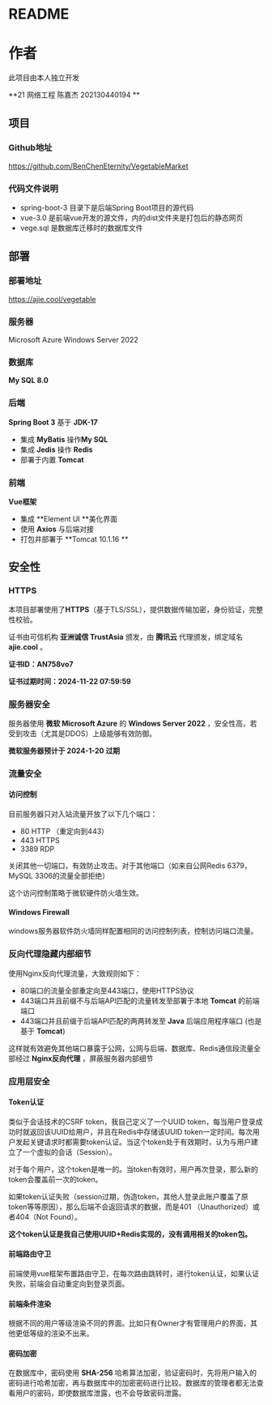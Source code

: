 # README

# 作者

此项目由本人独立开发

**21 网络工程 陈嘉杰 202130440194 **

## 项目

### Github地址

https://github.com/BenChenEternity/VegetableMarket

### 代码文件说明

- spring-boot-3 目录下是后端Spring Boot项目的源代码
- vue-3.0 是前端vue开发的源文件，内的dist文件夹是打包后的静态网页
- vege.sql 是数据库迁移时的数据库文件

## 部署

### 部署地址

https://ajie.cool/vegetable

### 服务器

Microsoft Azure Windows Server 2022

### 数据库

**My SQL 8.0**

### 后端

**Spring Boot 3**  基于  **JDK-17**

- 集成 **MyBatis** 操作**My SQL**
- 集成 **Jedis** 操作 **Redis**
- 部署于内置 **Tomcat**

### 前端

**Vue框架**

- 集成 **Element UI **美化界面
- 使用 **Axios** 与后端对接
- 打包并部署于 **Tomcat 10.1.16 **

## 安全性

### HTTPS

本项目部署使用了**HTTPS**（基于TLS/SSL），提供数据传输加密，身份验证，完整性校验。

证书由可信机构 **亚洲诚信 TrustAsia** 颁发，由 **腾讯云** 代理颁发，绑定域名 **ajie.cool** 。

**证书ID：AN758vo7**

**证书过期时间：2024-11-22 07:59:59**

### 服务器安全

服务器使用 **微软 Microsoft Azure** 的 **Windows Server 2022** ，安全性高，若受到攻击（尤其是DDOS）上级能够有效防御。

**微软服务器预计于 2024-1-20 过期**

### 流量安全

#### 访问控制

目前服务器只对入站流量开放了以下几个端口：

- 80  HTTP （重定向到443）
- 443  HTTPS
- 3389  RDP

关闭其他一切端口，有效防止攻击。对于其他端口（如来自公网Redis 6379， MySQL 3306的流量全部拒绝）

这个访问控制策略于微软硬件防火墙生效。

#### Windows Firewall

windows服务器软件防火墙同样配置相同的访问控制列表，控制访问端口流量。

### 反向代理隐藏内部细节

使用Nginx反向代理流量，大致规则如下：

- 80端口的流量全部重定向至443端口，使用HTTPS协议
- 443端口并且前缀不与后端API匹配的流量转发至部署于本地 **Tomcat** 的前端端口
- 443端口并且前缀于后端API匹配的两两转发至 **Java** 后端应用程序端口 (也是基于 **Tomcat**)

这样就有效避免其他端口暴露于公网，公网与后端、数据库、Redis通信段流量全部经过 **Nginx反向代理** ，屏蔽服务器内部细节

### 应用层安全

#### Token认证

类似于会话技术的CSRF token，我自己定义了一个UUID token，每当用户登录成功时就返回该UUID给用户，并且在Redis中存储该UUID token一定时间。每次用户发起关键请求时都需要token认证。当这个token处于有效期时，认为与用户建立了一个虚拟的会话（Session）。

对于每个用户，这个token是唯一的。当token有效时，用户再次登录，那么新的token会覆盖前一次的token。

如果token认证失败（session过期，伪造token，其他人登录此账户覆盖了原token等等原因），那么后端不会返回请求的数据，而是401 （Unauthorized）或者404（Not Found）。

**这个token认证是我自己使用UUID+Redis实现的，没有调用相关的token包。**

#### 前端路由守卫

前端使用vue框架布置路由守卫，在每次路由跳转时，进行token认证，如果认证失败，前端会自动重定向到登录页面。

#### 前端条件渲染

根据不同的用户等级渲染不同的界面。比如只有Owner才有管理用户的界面，其他更低等级的渲染不出来。

#### 密码加密

在数据库中，密码使用 **SHA-256** 哈希算法加密，验证密码时，先将用户输入的密码进行哈希加密，再与数据库中的加密密码进行比较。数据库的管理者都无法查看用户的密码，即使数据库泄露，也不会导致密码泄露。